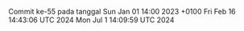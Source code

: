 Commit ke-55 pada tanggal Sun Jan 01 14:00 2023 +0100
Fri Feb 16 14:43:06 UTC 2024
Mon Jul  1 14:09:59 UTC 2024

